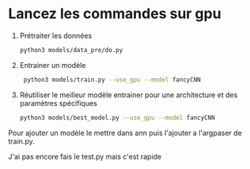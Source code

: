 # Lancez les commandes sur gpu

1. Prétraiter les données
    ```sh 
    python3 models/data_pre/do.py
    ```
2. Entrainer un modèle
   ```sh 
    python3 models/train.py --use_gpu --model fancyCNN
   ```

3. Réutiliser le meilleur modèle entrainer pour une architecture et des paramètres spécifiques
    ```sh 
    python3 models/best_model.py --use_gpu --model fancyCNN
   ```

Pour ajouter un modèle le mettre dans ann puis l'ajouter a l'argpaser de train.py.

J'ai pas encore fais le test.py mais c'est rapide